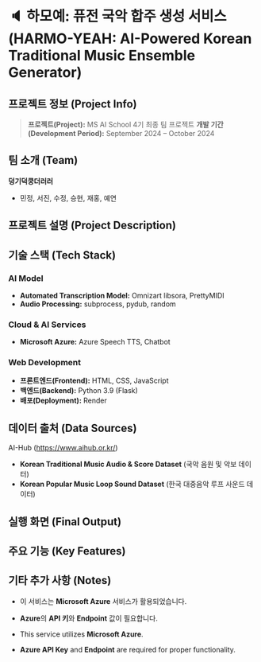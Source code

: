 # 🔈 하모예: 퓨전 국악 합주 생성 서비스 (HARMO-YEAH: AI-Powered Korean Traditional Music Ensemble Generator)


## 프로젝트 정보 (Project Info)
> **프로젝트(Project):** MS AI School 4기 최종 팀 프로젝트 
> **개발 기간(Development Period):** September 2024 – October 2024


## 팀 소개 (Team)
**덩기덕쿵더러러** 
- 민정, 서진, 수정, 승현, 재홍, 예연


## 프로젝트 설명 (Project Description)





## 기술 스택 (Tech Stack)
### AI Model 
- **Automated Transcription Model:** Omnizart libsora, PrettyMIDI 
- **Audio Processing:** subprocess, pydub, random 

### Cloud & AI Services 
- **Microsoft Azure:** Azure Speech TTS, Chatbot 

### Web Development 
- **프론트엔드(Frontend):** HTML, CSS, JavaScript 
- **백엔드(Backend):** Python 3.9 (Flask) 
- **배포(Deployment):** Render


## 데이터 출처 (Data Sources)
AI-Hub (https://www.aihub.or.kr/) 
- **Korean Traditional Music Audio & Score Dataset** (국악 음원 및 악보 데이터) 
- **Korean Popular Music Loop Sound Dataset** (한국 대중음악 루프 사운드 데이터)  


## 실행 화면 (Final Output)



## 주요 기능 (Key Features)



## 기타 추가 사항 (Notes)
- 이 서비스는 **Microsoft Azure** 서비스가 활용되었습니다. 
- **Azure**의 **API 키**와 **Endpoint** 값이 필요합니다.

- This service utilizes **Microsoft Azure**. 
- **Azure API Key** and **Endpoint** are required for proper functionality.
